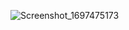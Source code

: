 ![Screenshot_1697475173](https://github.com/Gualbertokuchay/Clon_de_Spotify/assets/90735517/a5c2f5a4-61ad-4e32-9dd2-5838963e241d)
